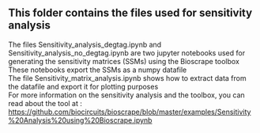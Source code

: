 ## This folder contains the files used for sensitivity analysis 

The files Sensitivity_analysis_degtag.ipynb and Sensitivity_analysis_no_degtag.ipynb are two jupyter notebooks used for generating the sensitivity matrices (SSMs) using the Bioscrape toolbox  <br> 
These notebooks export the SSMs as a numpy datafile  <br>
The file Sensitivity_matrix_analysis.ipynb shows how to extract data from the datafile and export it for plotting purposes   <br>
For more information on the sensitivity analysis and the toolbox, you can read about the tool at :   <br> https://github.com/biocircuits/bioscrape/blob/master/examples/Sensitivity%20Analysis%20using%20Bioscrape.ipynb
